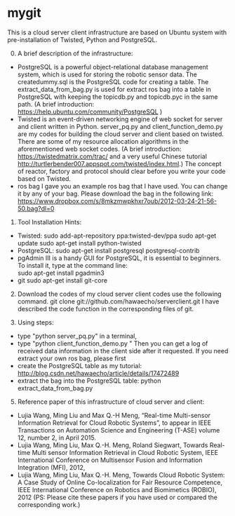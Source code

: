 # mygit

This is a cloud server client infrastructure are based on Ubuntu system with pre-installation of Twisted, Python and PostgreSQL.

0. A brief description of the infrastructure:
- PostgreSQL is a powerful object-relational database management system, which is used for storing the robotic sensor data. The createdummy.sql is the PostgreSQL code for creating a table. The extract_data_from_bag.py is used for extract ros bag into a table in PostgreSQL with keeping the topicdb.py and topicdb.pyc in the same path. (A brief introduction: https://help.ubuntu.com/community/PostgreSQL )
- Twisted is an event-driven networking engine of web socket for server and client written in Python. server_pq.py and client_function_demo.py are my codes for building the cloud server and client based on twisted. There are some of my resource allocation algorithms in the aforementioned web socket codes. (A brief introduction: https://twistedmatrix.com/trac/  and a very useful Chinese tutorial http://turtlerbender007.appspot.com/twisted/index.html.)  The concept of reactor, factory and protocol should clear before you write your code based on
Twisted.
- ros bag
I gave you an example ros bag that I have used. You can change it by any of your bag. Please download the bag in the following link:
https://www.dropbox.com/s/8mkzmwpkhxr7oub/2012-03-24-21-56-50.bag?dl=0

1. Tool Installation Hints:
- Twisted:
sudo add-apt-repository ppa:twisted-dev/ppa
sudo apt-get update
sudo apt-get install python-twisted
- PostgreSQL:
sudo apt-get install postgresql postgresql-contrib
- pgAdmin III is a handy GUI for PostgreSQL, it is essential to beginners. To install it, type at the command line:   
sudo apt-get install pgadmin3
- git
sudo apt-get install git-core

2. Download the codes of my cloud server client codes use the following command.
git clone git://github.com/hawaecho/serverclient.git
I have described the code function in the corresponding  files of git.

3. Using steps:
- type "python server_pq.py" in a terminal,
- type "python client_function_demo.py "
Then you can get a log of received data information in the client side after it requested.
If you need extract your own ros bag, please first
- create the PostgreSQL table as my tutorial:
http://blog.csdn.net/hawaecho/article/details/17472489
- extract the bag into the PostgreSQL table:
python extract_data_from_bag.py

5. Reference paper of this infrastructure of cloud server and client:
- Lujia Wang, Ming Liu and Max Q.-H Meng, “Real-time Multi-sensor
Information Retrieval for Cloud Robotic Systems”, to appear in IEEE
Transactions on Automation Science and Engineering (T-ASE) volume 12,
number 2, in April 2015.
-  Lujia Wang, Ming Liu, Max Q.-H. Meng, Roland Siegwart, Towards Real-time Multi sensor Information Retrieval in Cloud Robotic System, IEEE International Conference on Multisensor Fusion and Information Integration (MFI), 2012,
- Lujia Wang, Ming Liu, Max Q.-H. Meng, Towards Cloud Robotic System: A Case Study of Online Co-localization for Fair Resource Competence, IEEE International Conference on Robotics and Biomimetics (ROBIO), 2012
(PS: Please cite these papers if you have used or compared the corresponding work.)
